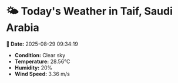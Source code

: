 # 🌤️ Today's Weather in Taif, Saudi Arabia

**📅 Date:** 2025-08-29 09:34:19

- **Condition:** Clear sky
- **Temperature:** 28.56°C
- **Humidity:** 20%
- **Wind Speed:** 3.36 m/s
